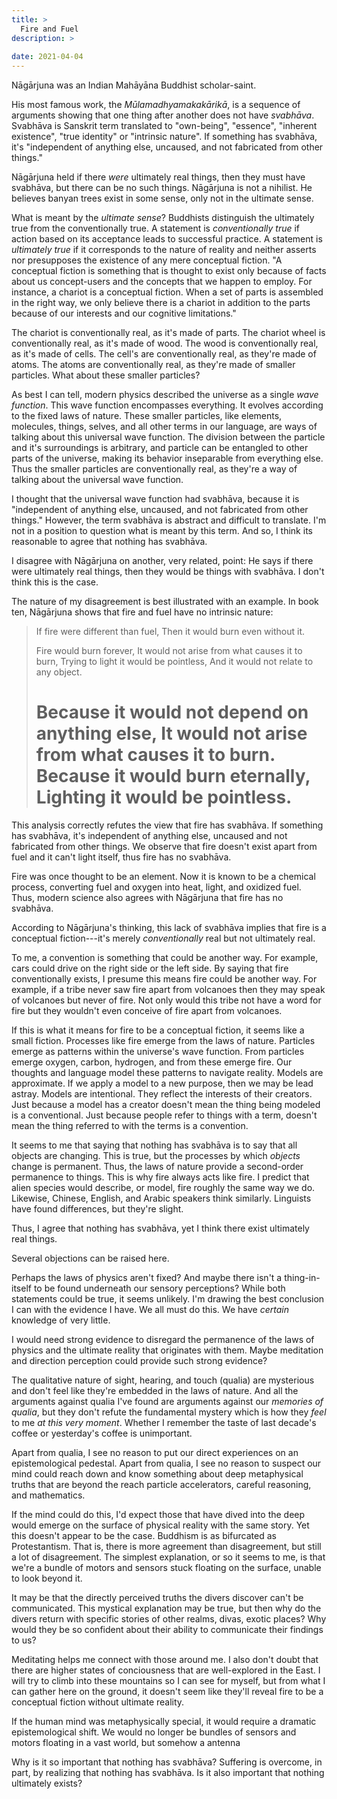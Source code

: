 ```yaml
---
title: >
  Fire and Fuel
description: >
  
date: 2021-04-04
---
```


Nāgārjuna was an Indian Mahāyāna Buddhist scholar-saint.

His most famous work, the _Mūlamadhyamakakārikā_, is a sequence of arguments showing that one thing after another does not have _svabhāva_. Svabhāva is Sanskrit term translated to "own-being", "essence", "inherent existence", "true identity" or "intrinsic nature". If something has svabhāva, it's "independent of anything else, uncaused, and not fabricated from other things."

Nāgārjuna held if there _were_ ultimately real things, then they must have svabhāva, but there can be no such things. Nāgārjuna is not a nihilist. He believes banyan trees exist in some sense, only not in the ultimate sense.

What is meant by the _ultimate sense_? Buddhists distinguish the ultimately true from the conventionally true. A statement is _conventionally true_ if action based on its acceptance leads to successful practice. A statement is _ultimately true_ if it corresponds to the nature of reality and neither asserts nor presupposes the existence of any mere conceptual fiction. "A conceptual fiction is something that is thought to exist only because of facts about us concept-users and the concepts that we happen to employ. For instance, a chariot is a conceptual fiction. When a set of parts is assembled in the right way, we only believe there is a chariot in addition to the parts because of our interests and our cognitive limitations."

The chariot is conventionally real, as it's made of parts. The chariot wheel is conventionally real, as it's made of wood. The wood is conventionally real, as it's made of cells. The cell's are conventionally real, as they're made of atoms. The atoms are conventionally real, as they're made of smaller particles. What about these smaller particles?

As best I can tell, modern physics described the universe as a single _wave function_. This wave function encompasses everything. It evolves according to the fixed laws of nature. These smaller particles, like elements, molecules, things, selves, and all other terms in our language, are ways of talking about this universal wave function. The division between the particle and it's surroundings is arbitrary, and particle can be entangled to other parts of the universe, making its behavior inseparable from everything else. Thus the smaller particles are conventionally real, as they're a way of talking about the universal wave function.

I thought that the universal wave function had svabhāva, because it is "independent of anything else, uncaused, and not fabricated from other things." However, the term svabhāva is abstract and difficult to translate. I'm not in a position to question what is meant by this term. And so, I think its reasonable to agree that nothing has svabhāva.

I disagree with Nāgārjuna on another, very related, point: He says if there were ultimately real things, then they would be things with svabhāva. I don't think this is the case.

The nature of my disagreement is best illustrated with an example. In book ten, Nāgārjuna shows that fire and fuel have no intrinsic nature:

> If fire were different than fuel,
> Then it would burn even without it.
>
> Fire would burn forever,
> It would not arise from what causes it to burn,
> Trying to light it would be pointless,
> And it would not relate to any object.
>
> Because it would not depend on anything else,
> It would not arise from what causes it to burn.
> Because it would burn eternally,
> Lighting it would be pointless.
> =

This analysis correctly refutes the view that fire has svabhāva. If something has svabhāva, it's independent of anything else, uncaused and not fabricated from other things. We observe that fire doesn't exist apart from fuel and it can't light itself, thus fire has no svabhāva.

Fire was once thought to be an element. Now it is known to be a chemical process, converting fuel and oxygen into heat, light, and oxidized fuel. Thus, modern science also agrees with Nāgārjuna that fire has no svabhāva.

According to Nāgārjuna's thinking, this lack of svabhāva implies that fire is a conceptual fiction---it's merely _conventionally_ real but not ultimately real.

To me, a convention is something that could be another way. For example, cars could drive on the right side or the left side. By saying that fire conventionally exists, I presume this means fire could be another way. For example, if a tribe never saw fire apart from volcanoes then they may speak of volcanoes but never of fire. Not only would this tribe not have a word for fire but they wouldn't even conceive of fire apart from volcanoes.

If this is what it means for fire to be a conceptual fiction, it seems like a small fiction. Processes like fire emerge from the laws of nature. Particles emerge as patterns within the universe's wave function. From particles emerge oxygen, carbon, hydrogen, and from these emerge fire. Our thoughts and language model these patterns to navigate reality. Models are approximate. If we apply a model to a new purpose, then we may be lead astray. Models are intentional. They reflect the interests of their creators. Just because a model has a creator doesn't mean the thing being modeled is a conventional. Just because people refer to things with a term, doesn't mean the thing referred to with the terms is a convention.

It seems to me that saying that nothing has svabhāva is to say that all objects are changing. This is true, but the processes by which _objects_ change is permanent. Thus, the laws of nature provide a second-order permanence to things. This is why fire always acts like fire. I predict that alien species would describe, or model, fire roughly the same way we do. Likewise, Chinese, English, and Arabic speakers think similarly. Linguists have found differences, but they're slight.

Thus, I agree that nothing has svabhāva, yet I think there exist ultimately real things.

Several objections can be raised here.

Perhaps the laws of physics aren't fixed? And maybe there isn't a thing-in-itself to be found underneath our sensory perceptions? While both statements could be true, it seems unlikely. I'm drawing the best conclusion I can with the evidence I have. We all must do this. We have _certain_ knowledge of very little.

I would need strong evidence to disregard the permanence of the laws of physics and the ultimate reality that originates with them. Maybe meditation and direction perception could provide such strong evidence? 

The qualitative nature of sight, hearing, and touch (qualia) are mysterious and don't feel like they're embedded in the laws of nature. And all the arguments against qualia I've found are arguments against our _memories of qualia_, but they don't refute the fundamental mystery which is how they _feel_ to me _at this very moment_. Whether I remember the taste of last decade's coffee or yesterday's coffee is unimportant.

Apart from qualia, I see no reason to put our direct experiences on an epistemological pedestal. Apart from qualia, I see no reason to suspect our mind could reach down and know something about deep metaphysical truths that are beyond the reach particle accelerators, careful reasoning, and mathematics.

If the mind could do this, I'd expect those that have dived into the deep would emerge on the surface of physical reality with the same story. Yet this doesn't appear to be the case. Buddhism is as bifurcated as Protestantism. That is, there is more agreement than disagreement, but still a lot of disagreement. The simplest explanation, or so it seems to me, is that we're a bundle of motors and sensors stuck floating on the surface, unable to look beyond it.

It may be that the directly perceived truths the divers discover can't be communicated. This mystical explanation may be true, but then why do the divers return with specific stories of other realms, divas, exotic places? Why would they be so confident about their ability to communicate their findings to us?

Meditating helps me connect with those around me. I also don't doubt that there are higher states of conciousness that are well-explored in the East. I will try to climb into these mountains so I can see for myself, but from what I can gather here on the ground, it doesn't seem like they'll reveal fire to be a conceptual fiction without ultimate reality.

If the human mind was metaphysically special, it would require a dramatic epistemological shift. We would no longer be bundles of sensors and motors floating in a vast world, but somehow a antenna

Why is it so important that nothing has svabhāva? Suffering is overcome, in part, by realizing that nothing has svabhāva. Is it also important that nothing ultimately exists?
